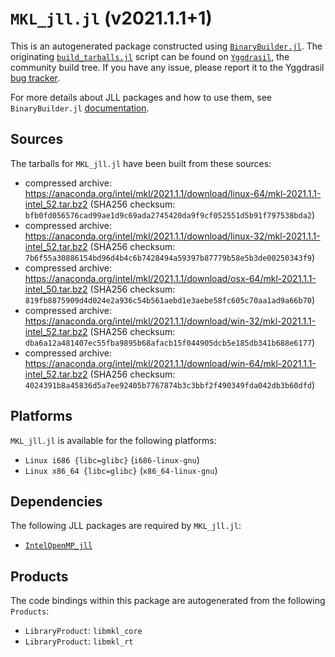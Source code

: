 # `MKL_jll.jl` (v2021.1.1+1)

This is an autogenerated package constructed using [`BinaryBuilder.jl`](https://github.com/JuliaPackaging/BinaryBuilder.jl). The originating [`build_tarballs.jl`](https://github.com/JuliaPackaging/Yggdrasil/blob/5a7f116bc845c18e1a93ea197561291b61f3b7bf/M/MKL/build_tarballs.jl) script can be found on [`Yggdrasil`](https://github.com/JuliaPackaging/Yggdrasil/), the community build tree.  If you have any issue, please report it to the Yggdrasil [bug tracker](https://github.com/JuliaPackaging/Yggdrasil/issues).

For more details about JLL packages and how to use them, see `BinaryBuilder.jl` [documentation](https://juliapackaging.github.io/BinaryBuilder.jl/dev/jll/).

## Sources

The tarballs for `MKL_jll.jl` have been built from these sources:

* compressed archive: https://anaconda.org/intel/mkl/2021.1.1/download/linux-64/mkl-2021.1.1-intel_52.tar.bz2 (SHA256 checksum: `bfb0fd056576cad99ae1d9c69ada2745420da9f9cf052551d5b91f797538bda2`)
* compressed archive: https://anaconda.org/intel/mkl/2021.1.1/download/linux-32/mkl-2021.1.1-intel_52.tar.bz2 (SHA256 checksum: `7b6f55a30886154bd96d4b4c6b7428494a59397b87779b58e5b3de00250343f9`)
* compressed archive: https://anaconda.org/intel/mkl/2021.1.1/download/osx-64/mkl-2021.1.1-intel_50.tar.bz2 (SHA256 checksum: `819fb8875909d4d024e2a936c54b561aebd1e3aebe58fc605c70aa1ad9a66b70`)
* compressed archive: https://anaconda.org/intel/mkl/2021.1.1/download/win-32/mkl-2021.1.1-intel_52.tar.bz2 (SHA256 checksum: `dba6a12a481407ec55fba9895b68afacb15f044905dcb5e185db341b688e6177`)
* compressed archive: https://anaconda.org/intel/mkl/2021.1.1/download/win-64/mkl-2021.1.1-intel_52.tar.bz2 (SHA256 checksum: `4024391b8a45836d5a7ee92405b7767874b3c3bbf2f490349fda042db3b60dfd`)

## Platforms

`MKL_jll.jl` is available for the following platforms:

* `Linux i686 {libc=glibc}` (`i686-linux-gnu`)
* `Linux x86_64 {libc=glibc}` (`x86_64-linux-gnu`)

## Dependencies

The following JLL packages are required by `MKL_jll.jl`:

* [`IntelOpenMP_jll`](https://github.com/JuliaBinaryWrappers/IntelOpenMP_jll.jl)

## Products

The code bindings within this package are autogenerated from the following `Products`:

* `LibraryProduct`: `libmkl_core`
* `LibraryProduct`: `libmkl_rt`
